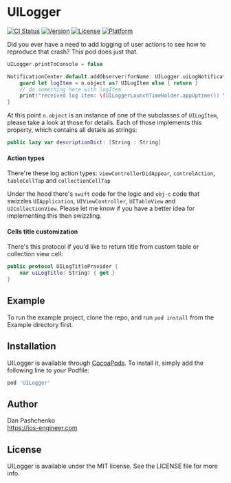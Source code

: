 # UILogger

[![CI Status](http://img.shields.io/travis/truemetal/ios-ui-logger.svg?style=flat)](https://travis-ci.org/truemetal/ios-ui-logger)
[![Version](https://img.shields.io/cocoapods/v/UILogger.svg?style=flat)](http://cocoapods.org/pods/UILogger)
[![License](https://img.shields.io/cocoapods/l/UILogger.svg?style=flat)](http://cocoapods.org/pods/UILogger)
[![Platform](https://img.shields.io/cocoapods/p/UILogger.svg?style=flat)](http://cocoapods.org/pods/UILogger)

Did you ever have a need to add logging of user actions to see how to reproduce that crash? This pod does just that.

```swift
UILogger.printToConsole = false

NotificationCenter.default.addObserver(forName: UILogger.uiLogNotification, object: nil, queue: nil) { (n) in
    guard let logItem = n.object as? UILogItem else { return }
    // do something here with logItem
    print("received log item: \(UILoggerLaunchTimeHolder.appUptime()) \(logItem.descriptionDict)")
}
```

At this point `n.object` is an instance of one of the subclasses of `UILogItem`, please take a look at those for details. Each of those implements this property, which contains all details as strings:
```swift
public lazy var descriptionDict: [String : String]
```

#### Action types

There're these log action types: `viewControllerDidAppear`, `controlAction`, `tableCellTap` and `collectionCellTap`

Under the hood there's `swift` code for the logic and `obj-c` code that swizzles `UIApplication`, `UIViewController`, `UITableView` and `UICollectionView`.
Please let me know if you have a better idea for implementing this then swizzling.

#### Cells title customization

There's this protocol if you'd like to return title from custom table or collection view cell:

```swift
public protocol UILogTitleProvider {
    var uiLogTitle: String? { get }
}
```

## Example

To run the example project, clone the repo, and run  `pod install`  from the Example directory first.

## Installation

UILogger is available through [CocoaPods](http://cocoapods.org). To install
it, simply add the following line to your Podfile:

```ruby
pod 'UILogger'
```

## Author

Dan Pashchenko
<br>https://ios-engineer.com

## License

UILogger is available under the MIT license. See the LICENSE file for more info.
